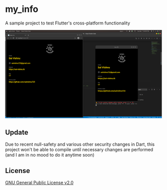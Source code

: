 # my_info

A sample project to test Flutter's cross-platform functionality

![Web and Linux application](./Web_linux.png)

## Update
Due to recent null-safety and various other security changes in Dart, this project won't be able to compile until necessary changes are performed (and I am in no mood to do it anytime soon)

## License

[GNU General Public License v2.0](https://choosealicense.com/licenses/gpl-2.0/)
